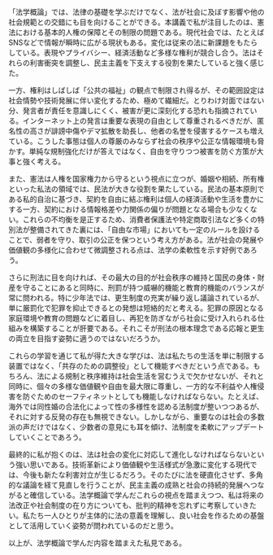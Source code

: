 「法学概論」では、法律の基礎を学ぶだけでなく、法が社会に及ぼす影響や他の社会規範との交錯にも目を向けることができる。本講義で私が注目したのは、憲法における基本的人権の保障とその制限の問題である。現代社会では、たとえばSNSなどで情報が瞬時に広がる現状もある。変化は従来の法に新課題をもたらしている。表現やプライバシー、経済活動など多様な権利が競合し合う。法はそれらの利害衝突を調整し、民主主義を下支えする役割を果たしていると強く感じた。

一方、権利はしばしば「公共の福祉」の観点で制限され得るが、その範囲設定は社会情勢や技術発展に伴い変化するため、極めて繊細だ。とりわけ対面ではない分、発言者が責任を意識しにくく、被害が更に深刻化する恐れも指摘されている。インターネット上の発言は重要な表現の自由として尊重されるべきだが、匿名性の高さが誹謗中傷やデマ拡散を助長し、他者の名誉を侵害するケースも増えている。こうした事態は個人の尊厳のみならず社会の秩序や公正な情報環境も脅かす。単純な規制強化だけが答えではなく、自由を守りつつ被害を防ぐ方策が大事と強く考える。

また、憲法は人権を国家権力から守るという視点に立つが、婚姻や相続、所有権といった私法の領域では、民法が大きな役割を果たしている。民法の基本原則である私的自治に基づき、契約を自由に結ぶ権利は個人の経済活動や生活を豊かにする一方、契約における情報格差や力関係の偏りが問題となる場合も少なくない。これらの不均衡を是正するため、消費者保護法や特定商取引法など多くの特別法が整備されてきた裏には、「自由な市場」においても一定のルールを設けることで、弱者を守り、取引の公正を保つという考え方がある。法が社会の発展や価値観の多様化に合わせて微調整される点は、法学の柔軟性を示す好例であろう。

さらに刑法に目を向ければ、その最大の目的が社会秩序の維持と国民の身体・財産を守ることにあると同時に、刑罰が持つ威嚇的機能と教育的機能のバランスが常に問われる。特に少年法では、更生制度の充実が繰り返し議論されているが、単に厳罰化で犯罪を抑止できるとの発想は短絡的だと考える。犯罪の原因となる家庭環境や教育の問題などに着目し、再犯を防ぎながら社会に受け入れられる仕組みを構築することが肝要である。それこそが刑法の根本理念である応報と更生の両立を目指す姿勢に適うのではないだろうか。

これらの学習を通じて私が得た大きな学びは、法は私たちの生活を単に制限する装置ではなく、「共存のための調整役」として機能すべきだという点である。もちろん、法による規制と秩序維持は社会生活を営むうえで欠かせないが、それと同時に、個々の多様な価値観や自由を最大限に尊重し、一方的な不利益や人権侵害を防ぐためのセーフティネットとしても機能しなければならない。たとえば、海外では同性婚の合法化によって性の多様性を認める法制度が整いつつあるが、それに対する反発の存在も無視できない。しかしながら、重要なのは社会の多数派の声だけではなく、少数者の意見にも耳を傾け、法制度を柔軟にアップデートしていくことであろう。

最終的に私が抱くのは、法は社会の変化に対応して進化しなければならないという強い思いである。技術革新により価値観や生活様式が急激に変化する現代では、今後も新たな利害対立が生じるだろう。そのたびに法を硬直化させず、多角的な議論を経て見直しを行うことが、民主主義の成熟と社会の持続的発展へつながると確信している。法学概論で学んだこれらの視点を踏まえつつ、私は将来の法改正や社会制度の在り方についても、批判的精神を忘れずに考察していきたい。私たち一人ひとりが主体的に法の意義を理解し、良い社会を作るための基盤として活用していく姿勢が問われているのだと思う。

以上が、法学概論で学んだ内容を踏まえた私見である。